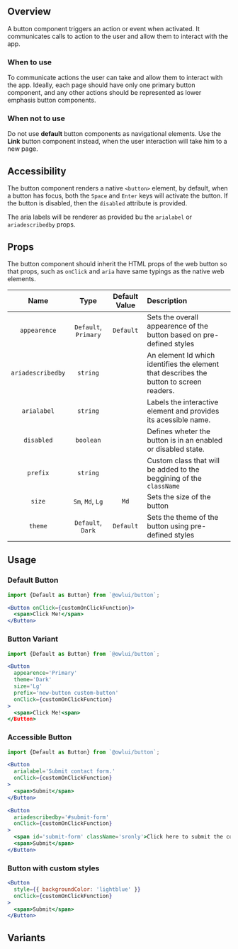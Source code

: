 ## Overview

A button component triggers an action or event when activated. It communicates calls to action to the user and allow them to interact with the app.

### When to use

To communicate actions the user can take and allow them to interact with the app. Ideally, each page should have only one primary button component, and any other actions should be represented as lower emphasis button components.

### When not to use

Do not use **default** button components as navigational elements. Use the **Link** button component instead, when the user interaction will take him to a new page.

## Accessibility

The button component renders a native `<button>` element, by default, when a button has focus, both the `Space` and `Enter` keys will activate the button. If the button is disabled, then the `disabled` attribute is provided.

The aria labels will be renderer as provided bu the `arialabel` or `ariadescribedby` props.

## Props

The button component should inherit the HTML props of the web button so that props, such as `onClick` and `aria` have same typings as the native web elements.

|       Name        |         Type         | Default Value | Description                                                                             |
| :---------------: | :------------------: | :-----------: | :-------------------------------------------------------------------------------------- |
|   `appearence`    | `Default`, `Primary` |   `Default`   | Sets the overall appearence of the button based on pre-defined styles                   |
| `ariadescribedby` |       `string`       |               | An element Id which identifies the element that describes the button to screen readers. |
|    `arialabel`    |       `string`       |               | Labels the interactive element and provides its acessible name.                         |
|    `disabled`     |      `boolean`       |               | Defines wheter the button is in an enabled or disabled state.                           |
|     `prefix`      |       `string`       |               | Custom class that will be added to the beggining of the `className`                     |
|      `size`       |   `Sm`, `Md`, `Lg`   |     `Md`      | Sets the size of the button                                                             |
|      `theme`      |  `Default`, `Dark`   |   `Default`   | Sets the theme of the button using pre-defined styles                                   |

## Usage

### Default Button

```jsx
import {Default as Button} from `@owlui/button`;

<Button onClick={customOnClickFunction}>
  <span>Click Me!</span>
</Button>
```

### Button Variant

```jsx
import {Default as Button} from `@owlui/button`;

<Button
  appearence='Primary'
  theme='Dark'
  size='Lg'
  prefix='new-button custom-button'
  onClick={customOnClickFunction}
>
  <span>Click Me!<span>
</Button>
```

### Accessible Button

```jsx
import {Default as Button} from `@owlui/button`;

<Button
  arialabel='Submit contact form.'
  onClick={customOnClickFunction}
>
  <span>Submit</span>
</Button>

<Button
  ariadescribedby='#submit-form'
  onClick={customOnClickFunction}
>
  <span id='submit-form' className='sronly'>Click here to submit the contact form with your request.</span>
  <span>Submit</span>
</Button>
```

### Button with custom styles

```jsx
<Button
  style={{ backgroundColor: 'lightblue' }}
  onClick={customOnClickFunction}
>
  <span>Submit</span>
</Button>
```

## Variants
